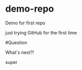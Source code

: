 # demo-repo
Demo for first repo

just trying GitHub for the first time

#Question

What's next?!

super
